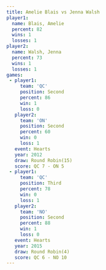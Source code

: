 ```yaml
---
title: Amelie Blais vs Jenna Walsh
player1:             
  name: Blais, Amelie
  percent: 82        
  wins: 1            
  losses: 1          
player2:             
  name: Walsh, Jenna 
  percent: 73        
  wins: 1            
  losses: 1          
games:
 - player1:          
     team: 'QC'      
     position: Second
     percent: 86     
     win: 1          
     loss: 0         
   player2:          
     team: 'ON'      
     position: Second
     percent: 60     
     win: 0          
     loss: 1         
   event: Hearts        
   year: 2012           
   draw: Round Robin(15)
   score: QC 7 - ON 5   
 - player1:         
     team: 'QC'     
     position: Third
     percent: 78    
     win: 0         
     loss: 1        
   player2:          
     team: 'NO'      
     position: Second
     percent: 88     
     win: 1          
     loss: 0         
   event: Hearts       
   year: 2015          
   draw: Round Robin(4)
   score: QC 6 - NO 10 
---
```

